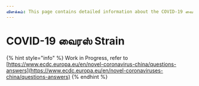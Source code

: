```yaml
---
விளக்கம்: This page contains detailed information about the COVID-19 வைரஸ் Strain.
---
```


# COVID-19 வைரஸ் Strain

{% hint style="info" %}
Work in Progress, refer to [https://www.ecdc.europa.eu/en/novel-coronavirus-china/questions-answers](https://www.ecdc.europa.eu/en/novel-coronaviruses-china/questions-answers)
{% endhint %}

